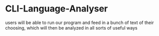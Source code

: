 # CLI-Language-Analyser
users will be able to run our program and feed in a bunch of text of their choosing, which will then be analyzed in all sorts of useful ways
